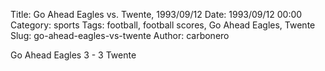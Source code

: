 Title: Go Ahead Eagles vs. Twente, 1993/09/12
Date: 1993/09/12 00:00
Category: sports
Tags: football, football scores, Go Ahead Eagles, Twente
Slug: go-ahead-eagles-vs-twente
Author: carbonero


Go Ahead Eagles 3 - 3 Twente
